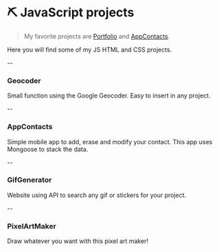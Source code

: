 # :pick: JavaScript projects

> My favorite projects are [Portfolio](https://github.com/Copp31/Portfolio) and [AppContacts](https://github.com/Copp31/Coding/tree/main/JavaScript/appContacts).

Here you will find some of my JS HTML and CSS projects. 

-- 

### Geocoder

Small function using the Google Geocoder. Easy to insert in any project.

--

### AppContacts

Simple mobile app to add, erase and modify your contact. This app uses Mongoose to stack the data.

--

### GifGenerator

Website using API to search any gif or stickers for your project.

-- 

### PixelArtMaker

Draw whatever you want with this pixel art maker!
